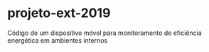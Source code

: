 # projeto-ext-2019
Código de um dispositivo móvel para monitoramento de eficiência energética em ambientes internos
